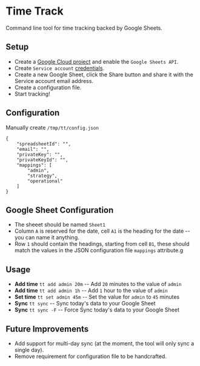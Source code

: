 # Time Track

Command line tool for time tracking backed by Google Sheets.

## Setup

- Create a [Google Cloud project](https://developers.google.com/workspace/guides/create-project) and enable the `Google Sheets API`.
- Create `Service account` [credentials](https://developers.google.com/workspace/guides/create-credentials).
- Create a new Google Sheet, click the Share button and share it with the Service account email address.
- Create a configuration file.
- Start tracking!

## Configuration

Manually create `/tmp/tt/config.json`

```
{
    "spreadsheetId": "",
    "email": "",
    "privateKey": "",
	"privateKeyId": "",
    "mappings": [
        "admin",
        "strategy",
        "operational"
    ]
}
```

## Google Sheet Configuration

- The sheeet should be named `Sheet1`
- Column `A` is reserved for the date, cell `A1` is the heading for the date -- you can name it anything.
- Row `1` should contain the headings, starting from cell `B1`, these should match the values in the JSON configuration file `mappings` attribute.g


## Usage

- **Add time** `tt add admin 20m` -- Add `20` minutes to the value of `admin`
- **Add time** `tt add admin 1h` -- Add `1` hour to the value of `admin`
- **Set time** `tt set admin 45m` -- Set the value for `admin` to `45` minutes
- **Sync** `tt sync` -- Sync today's data to your Google Sheet
- **Sync** `tt sync -F` -- Force Sync today's data to your Google Sheet

## Future Improvements

- Add support for multi-day sync (at the moment, the tool will only sync a single day).
- Remove requirement for configuration file to be handcrafted.